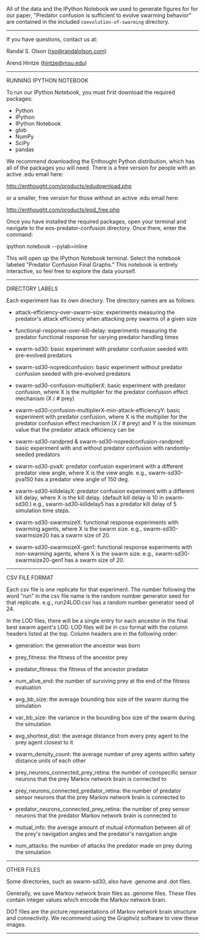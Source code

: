 All of the data and the IPython Notebook we used to generate figures for for our paper, "Predator confusion is sufficient to evolve swarming behavior" are contained in the included `coevolution-of-swarming` directory.

------------------------------------------------------------------------------------------

If you have questions, contact us at:

Randal S. Olson (rso@randalolson.com)

Arend Hintze (hintze@msu.edu)

------------------------------------------------------------------------------------------

RUNNING IPYTHON NOTEBOOK

To run our IPython Notebook, you must first download the required packages:

* Python
* IPython
* IPython Notebook
* glob
* NumPy
* SciPy
* pandas

We recommend downloading the Enthought Python distribution, which has all of the packages you will need. There is a free version for people with an active .edu email here:

http://enthought.com/products/edudownload.php

or a smaller, free version for those without an active .edu email here:

http://enthought.com/products/epd_free.php

Once you have installed the required packages, open your terminal and navigate to the eos-predator-confusion directory. Once there, enter the command:

ipython notebook --pylab=inline

This will open up the IPython Notebook terminal. Select the notebook labeled "Predator Confusion Final Graphs." This notebook is entirely interactive, so feel free to explore the data yourself.

------------------------------------------------------------------------------------------

DIRECTORY LABELS

Each experiment has its own directory. The directory names are as follows:

* attack-efficiency-over-swarm-size: experiments measuring the predator's attack efficiency when attacking prey swarms of a given size

* functional-response-over-kill-delay: experiments measuring the predator functional response for varying predator handling times

* swarm-sd30: basic experiment with predator confusion seeded with pre-evolved predators

* swarm-sd30-nopredconfusion: basic experiment without predator confusion seeded with pre-evolved predators

* swarm-sd30-confusion-multiplierX: basic experiment with predator confusion, where X is the multiplier for the predator confusion effect mechanism (X / # prey)

* swarm-sd30-confusion-multiplierX-min-attack-efficiencyY: basic experiment with predator confusion, where X is the multiplier for the predator confusion effect mechanism (X / # prey) and Y is the minimum value that the predator attack efficiency can be

* swarm-sd30-randpred & swarm-sd30-nopredconfusion-randpred: basic experiment with and without predator confusion with randomly-seeded predators

* swarm-sd30-pvaX: predator confusion experiment with a different predator view angle, where X is the view angle. e.g., swarm-sd30-pva150 has a predator view angle of 150 deg.

* swarm-sd30-killdelayX: predator confusion experiment with a different kill delay, where X is the kill delay. (default kill delay is 10 in swarm-sd30.) e.g., swarm-sd30-killdelay5
has a predator kill delay of 5 simulation time steps.

* swarm-sd30-swarmsizeX: functional response experiments with swarming agents, where X is the swarm size. e.g., swarm-sd30-swarmsize20 has a swarm size of 20.

* swarm-sd30-swarmsizeX-gen1: functional response experiments with non-swarming agents, where X is the swarm size. e.g., swarm-sd30-swarmsize20-gen1 has a swarm size of 20.

------------------------------------------------------------------------------------------

CSV FILE FORMAT

Each csv file is one replicate for that experiment. The number following the word "run" in the csv file name is the random number generator seed for that replicate. e.g., run24LOD.csv has a random number generator seed of 24.

In the LOD files, there will be a single entry for each ancestor in the final best swarm agent's LOD. LOD files will be in csv format with the column headers listed at the top. Column headers are in the following order:

* generation: the generation the ancestor was born

* prey_fitness: the fitness of the ancestor prey

* predator_fitness: the fitness of the ancestor predator

* num_alive_end: the number of surviving prey at the end of the fitness evaluation

* avg_bb_size: the average bounding box size of the swarm during the simulation

* var_bb_size: the variance in the bounding box size of the swarm during the simulation

* avg_shortest_dist: the average distance from every prey agent to the prey agent closest to it

* swarm_density_count: the average number of prey agents within safety distance units of each other

* prey_neurons_connected_prey_retina: the number of conspecific sensor neurons that the prey Markov network brain is connected to

* prey_neurons_connected_predator_retina: the number of predator sensor neurons that the prey Markov network brain is connected to

* predator_neurons_connected_prey_retina: the number of prey sensor neurons that the predator Markov network brain is connected to

* mutual_info: the average amount of mutual information between all of the prey's navigation angles and the predator's navigation angle

* num_attacks: the number of attacks the predator made on prey during the simulation

------------------------------------------------------------------------------------------

OTHER FILES

Some directories, such as swarm-sd30, also have .genome and .dot files.

Generally, we save Markov network brain files as .genome files. These files contain integer values which encode the Markov network brain.

DOT files are the picture representations of Markov network brain structure and connectivity. We recommend using the Graphviz software to view these images.

------------------------------------------------------------------------------------------